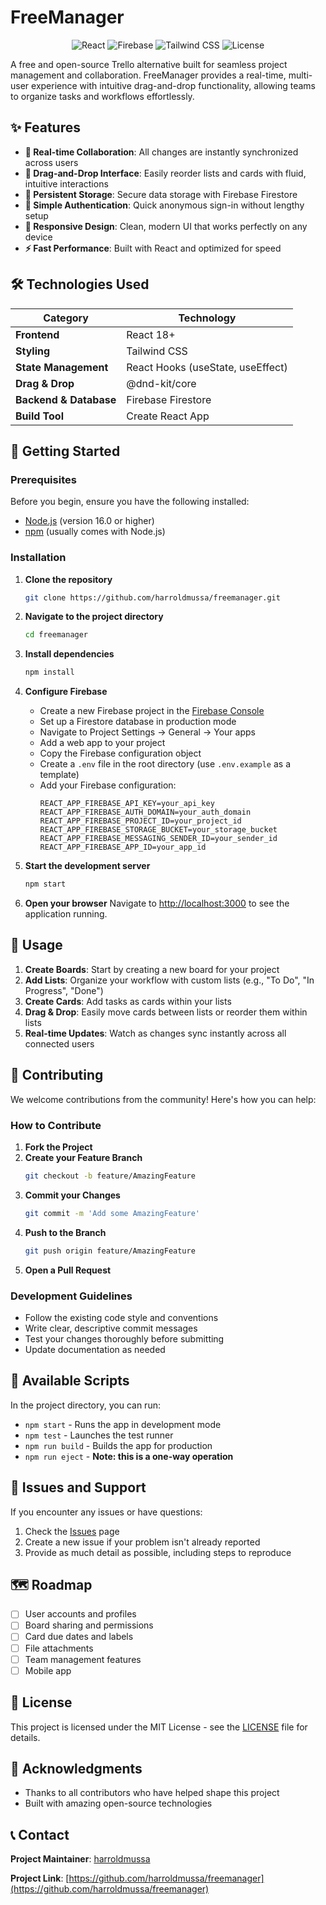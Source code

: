 # FreeManager

<p align="center">
  <img src="https://img.shields.io/badge/React-18.x-blue?style=flat-square&logo=react" alt="React">
  <img src="https://img.shields.io/badge/Firebase-9.x-orange?style=flat-square&logo=firebase" alt="Firebase">
  <img src="https://img.shields.io/badge/TailwindCSS-3.x-38B2AC?style=flat-square&logo=tailwind-css" alt="Tailwind CSS">
  <img src="https://img.shields.io/badge/License-MIT-green?style=flat-square" alt="License">
</p>

A free and open-source Trello alternative built for seamless project management and collaboration. FreeManager provides a real-time, multi-user experience with intuitive drag-and-drop functionality, allowing teams to organize tasks and workflows effortlessly.

## ✨ Features

- **🚀 Real-time Collaboration**: All changes are instantly synchronized across users
- **🎯 Drag-and-Drop Interface**: Easily reorder lists and cards with fluid, intuitive interactions
- **💾 Persistent Storage**: Secure data storage with Firebase Firestore
- **🔐 Simple Authentication**: Quick anonymous sign-in without lengthy setup
- **📱 Responsive Design**: Clean, modern UI that works perfectly on any device
- **⚡ Fast Performance**: Built with React and optimized for speed

## 🛠️ Technologies Used

| Category | Technology |
|----------|------------|
| **Frontend** | React 18+ |
| **Styling** | Tailwind CSS |
| **State Management** | React Hooks (useState, useEffect) |
| **Drag & Drop** | @dnd-kit/core |
| **Backend & Database** | Firebase Firestore |
| **Build Tool** | Create React App |

## 🚀 Getting Started

### Prerequisites

Before you begin, ensure you have the following installed:
- [Node.js](https://nodejs.org/) (version 16.0 or higher)
- [npm](https://www.npmjs.com/) (usually comes with Node.js)

### Installation

1. **Clone the repository**
   ```bash
   git clone https://github.com/harroldmussa/freemanager.git
   ```

2. **Navigate to the project directory**
   ```bash
   cd freemanager
   ```

3. **Install dependencies**
   ```bash
   npm install
   ```

4. **Configure Firebase**
   - Create a new Firebase project in the [Firebase Console](https://console.firebase.google.com/)
   - Set up a Firestore database in production mode
   - Navigate to Project Settings → General → Your apps
   - Add a web app to your project
   - Copy the Firebase configuration object
   - Create a `.env` file in the root directory (use `.env.example` as a template)
   - Add your Firebase configuration:
     ```env
     REACT_APP_FIREBASE_API_KEY=your_api_key
     REACT_APP_FIREBASE_AUTH_DOMAIN=your_auth_domain
     REACT_APP_FIREBASE_PROJECT_ID=your_project_id
     REACT_APP_FIREBASE_STORAGE_BUCKET=your_storage_bucket
     REACT_APP_FIREBASE_MESSAGING_SENDER_ID=your_sender_id
     REACT_APP_FIREBASE_APP_ID=your_app_id
     ```

5. **Start the development server**
   ```bash
   npm start
   ```

6. **Open your browser**
   Navigate to [http://localhost:3000](http://localhost:3000) to see the application running.

## 📖 Usage

1. **Create Boards**: Start by creating a new board for your project
2. **Add Lists**: Organize your workflow with custom lists (e.g., "To Do", "In Progress", "Done")
3. **Create Cards**: Add tasks as cards within your lists
4. **Drag & Drop**: Easily move cards between lists or reorder them within lists
5. **Real-time Updates**: Watch as changes sync instantly across all connected users

## 🤝 Contributing

We welcome contributions from the community! Here's how you can help:

### How to Contribute

1. **Fork the Project**
2. **Create your Feature Branch**
   ```bash
   git checkout -b feature/AmazingFeature
   ```
3. **Commit your Changes**
   ```bash
   git commit -m 'Add some AmazingFeature'
   ```
4. **Push to the Branch**
   ```bash
   git push origin feature/AmazingFeature
   ```
5. **Open a Pull Request**

### Development Guidelines

- Follow the existing code style and conventions
- Write clear, descriptive commit messages
- Test your changes thoroughly before submitting
- Update documentation as needed

## 📝 Available Scripts

In the project directory, you can run:

- `npm start` - Runs the app in development mode
- `npm test` - Launches the test runner
- `npm run build` - Builds the app for production
- `npm run eject` - **Note: this is a one-way operation**

## 🐛 Issues and Support

If you encounter any issues or have questions:

1. Check the [Issues](https://github.com/harroldmussa/freemanager/issues) page
2. Create a new issue if your problem isn't already reported
3. Provide as much detail as possible, including steps to reproduce

## 🗺️ Roadmap

- [ ] User accounts and profiles
- [ ] Board sharing and permissions
- [ ] Card due dates and labels
- [ ] File attachments
- [ ] Team management features
- [ ] Mobile app

## 📄 License

This project is licensed under the MIT License - see the [LICENSE](LICENSE) file for details.

## 🙏 Acknowledgments

- Thanks to all contributors who have helped shape this project
- Built with amazing open-source technologies

## 📞 Contact

**Project Maintainer**: [harroldmussa](https://github.com/harroldmussa)

**Project Link**: [https://github.com/harroldmussa/freemanager](https://github.com/harroldmussa/freemanager)
